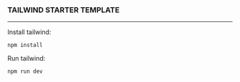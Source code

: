 ### TAILWIND STARTER TEMPLATE

---

Install tailwind:

```
npm install
```

Run tailwind:

```
npm run dev
```

